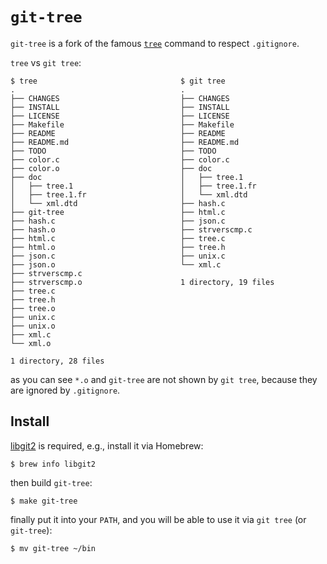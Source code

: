 # `git-tree`

`git-tree` is a fork of the famous [`tree`](http://mama.indstate.edu/users/ice/tree/) command to respect `.gitignore`.

`tree` vs `git tree`:

    $ tree                                $ git tree
    .                                     .
    ├── CHANGES                           ├── CHANGES
    ├── INSTALL                           ├── INSTALL
    ├── LICENSE                           ├── LICENSE
    ├── Makefile                          ├── Makefile
    ├── README                            ├── README
    ├── README.md                         ├── README.md
    ├── TODO                              ├── TODO
    ├── color.c                           ├── color.c
    ├── color.o                           ├── doc
    ├── doc                               │   ├── tree.1
    │   ├── tree.1                        │   ├── tree.1.fr
    │   ├── tree.1.fr                     │   └── xml.dtd
    │   └── xml.dtd                       ├── hash.c
    ├── git-tree                          ├── html.c
    ├── hash.c                            ├── json.c
    ├── hash.o                            ├── strverscmp.c
    ├── html.c                            ├── tree.c
    ├── html.o                            ├── tree.h
    ├── json.c                            ├── unix.c
    ├── json.o                            └── xml.c
    ├── strverscmp.c
    ├── strverscmp.o                      1 directory, 19 files
    ├── tree.c
    ├── tree.h
    ├── tree.o
    ├── unix.c
    ├── unix.o
    ├── xml.c
    └── xml.o
    
    1 directory, 28 files

as you can see `*.o` and `git-tree` are not shown by `git tree`, because they are ignored by `.gitignore`.

## Install

[libgit2](https://libgit2.github.com/) is required, e.g., install it via Homebrew:

    $ brew info libgit2

then build `git-tree`:

    $ make git-tree

finally put it into your `PATH`, and you will be able to use it via `git tree` (or `git-tree`):

    $ mv git-tree ~/bin
